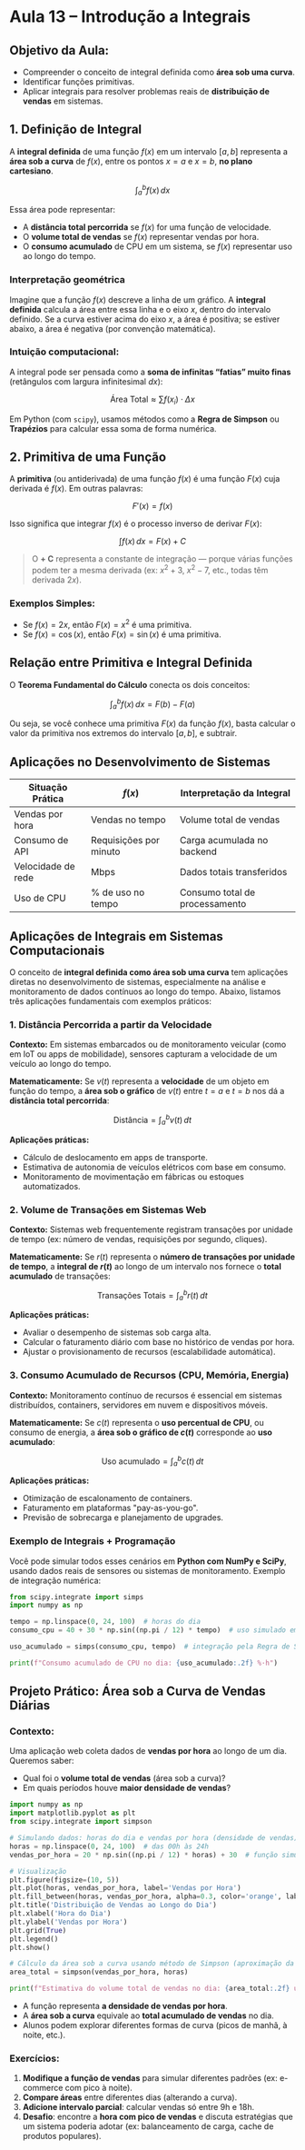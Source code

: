 # Aula 13 – Introdução a Integrais

## Objetivo da Aula:

* Compreender o conceito de integral definida como **área sob uma curva**.
* Identificar funções primitivas.
* Aplicar integrais para resolver problemas reais de **distribuição de vendas** em sistemas.

## 1. Definição de Integral

A **integral definida** de uma função $f(x)$ em um intervalo $[a, b]$ representa a **área sob a curva** de $f(x)$, entre os pontos $x = a$ e $x = b$, **no plano cartesiano**.

$$
\int_a^b f(x)\,dx
$$

Essa área pode representar:

* A **distância total percorrida** se $f(x)$ for uma função de velocidade.
* O **volume total de vendas** se $f(x)$ representar vendas por hora.
* O **consumo acumulado** de CPU em um sistema, se $f(x)$ representar uso ao longo do tempo.

### Interpretação geométrica

Imagine que a função $f(x)$ descreve a linha de um gráfico. A **integral definida** calcula a área entre essa linha e o eixo $x$, dentro do intervalo definido. Se a curva estiver acima do eixo $x$, a área é positiva; se estiver abaixo, a área é negativa (por convenção matemática).

### Intuição computacional:

A integral pode ser pensada como a **soma de infinitas “fatias” muito finas** (retângulos com largura infinitesimal $dx$):

$$
\text{Área Total} \approx \sum f(x_i) \cdot \Delta x
$$

Em Python (com `scipy`), usamos métodos como a **Regra de Simpson** ou **Trapézios** para calcular essa soma de forma numérica.

## 2. Primitiva de uma Função

A **primitiva** (ou antiderivada) de uma função $f(x)$ é uma função $F(x)$ cuja derivada é $f(x)$. Em outras palavras:

$$
F'(x) = f(x)
$$

Isso significa que integrar $f(x)$ é o processo inverso de derivar $F(x)$:

$$
\int f(x)\, dx = F(x) + C
$$

> O **+ C** representa a constante de integração — porque várias funções podem ter a mesma derivada (ex: $x^2 + 3$, $x^2 - 7$, etc., todas têm derivada $2x$).

### Exemplos Simples:

* Se $f(x) = 2x$, então $F(x) = x^2$ é uma primitiva.
* Se $f(x) = \cos(x)$, então $F(x) = \sin(x)$ é uma primitiva.

## Relação entre Primitiva e Integral Definida

O **Teorema Fundamental do Cálculo** conecta os dois conceitos:

$$
\int_a^b f(x)\, dx = F(b) - F(a)
$$

Ou seja, se você conhece uma primitiva $F(x)$ da função $f(x)$, basta calcular o valor da primitiva nos extremos do intervalo $[a, b]$, e subtrair.

## Aplicações no Desenvolvimento de Sistemas

| Situação Prática   | $f(x)$                 | Interpretação da Integral      |
| ------------------ | ---------------------- | ------------------------------ |
| Vendas por hora    | Vendas no tempo        | Volume total de vendas         |
| Consumo de API     | Requisições por minuto | Carga acumulada no backend     |
| Velocidade de rede | Mbps                   | Dados totais transferidos      |
| Uso de CPU         | % de uso no tempo      | Consumo total de processamento |


## Aplicações de Integrais em Sistemas Computacionais

O conceito de **integral definida como área sob uma curva** tem aplicações diretas no desenvolvimento de sistemas, especialmente na análise e monitoramento de dados contínuos ao longo do tempo. Abaixo, listamos três aplicações fundamentais com exemplos práticos:

### 1. **Distância Percorrida a partir da Velocidade**

**Contexto:**
Em sistemas embarcados ou de monitoramento veicular (como em IoT ou apps de mobilidade), sensores capturam a velocidade de um veículo ao longo do tempo.

**Matematicamente:**
Se $v(t)$ representa a **velocidade** de um objeto em função do tempo, a **área sob o gráfico** de $v(t)$ entre $t = a$ e $t = b$ nos dá a **distância total percorrida**:

$$
\text{Distância} = \int_a^b v(t)\, dt
$$

**Aplicações práticas:**

* Cálculo de deslocamento em apps de transporte.
* Estimativa de autonomia de veículos elétricos com base em consumo.
* Monitoramento de movimentação em fábricas ou estoques automatizados.

### 2. **Volume de Transações em Sistemas Web**

**Contexto:**
Sistemas web frequentemente registram transações por unidade de tempo (ex: número de vendas, requisições por segundo, cliques).

**Matematicamente:**
Se $r(t)$ representa o **número de transações por unidade de tempo**, a **integral de $r(t)$** ao longo de um intervalo nos fornece o **total acumulado** de transações:

$$
\text{Transações Totais} = \int_a^b r(t)\, dt
$$

**Aplicações práticas:**

* Avaliar o desempenho de sistemas sob carga alta.
* Calcular o faturamento diário com base no histórico de vendas por hora.
* Ajustar o provisionamento de recursos (escalabilidade automática).

### 3. **Consumo Acumulado de Recursos (CPU, Memória, Energia)**

**Contexto:**
Monitoramento contínuo de recursos é essencial em sistemas distribuídos, containers, servidores em nuvem e dispositivos móveis.

**Matematicamente:**
Se $c(t)$ representa o **uso percentual de CPU**, ou consumo de energia, a **área sob o gráfico de $c(t)$** corresponde ao **uso acumulado**:

$$
\text{Uso acumulado} = \int_a^b c(t)\, dt
$$

**Aplicações práticas:**

* Otimização de escalonamento de containers.
* Faturamento em plataformas "pay-as-you-go".
* Previsão de sobrecarga e planejamento de upgrades.

### Exemplo de Integrais + Programação

Você pode simular todos esses cenários em **Python com NumPy e SciPy**, usando dados reais de sensores ou sistemas de monitoramento. Exemplo de integração numérica:

```python
from scipy.integrate import simps
import numpy as np

tempo = np.linspace(0, 24, 100)  # horas do dia
consumo_cpu = 40 + 30 * np.sin((np.pi / 12) * tempo)  # uso simulado em %

uso_acumulado = simps(consumo_cpu, tempo)  # integração pela Regra de Simpson

print(f"Consumo acumulado de CPU no dia: {uso_acumulado:.2f} %·h")
```


## Projeto Prático: **Área sob a Curva de Vendas Diárias**

### Contexto:

Uma aplicação web coleta dados de **vendas por hora** ao longo de um dia. Queremos saber:

* Qual foi o **volume total de vendas** (área sob a curva)?
* Em quais períodos houve **maior densidade de vendas**?


```python
import numpy as np
import matplotlib.pyplot as plt
from scipy.integrate import simpson

# Simulando dados: horas do dia e vendas por hora (densidade de vendas)
horas = np.linspace(0, 24, 100)  # das 00h às 24h
vendas_por_hora = 20 * np.sin((np.pi / 12) * horas) + 30  # função simulada para densidade de vendas

# Visualização
plt.figure(figsize=(10, 5))
plt.plot(horas, vendas_por_hora, label='Vendas por Hora')
plt.fill_between(horas, vendas_por_hora, alpha=0.3, color='orange', label='Área sob a curva')
plt.title('Distribuição de Vendas ao Longo do Dia')
plt.xlabel('Hora do Dia')
plt.ylabel('Vendas por Hora')
plt.grid(True)
plt.legend()
plt.show()

# Cálculo da área sob a curva usando método de Simpson (aproximação da integral)
area_total = simpson(vendas_por_hora, horas)

print(f"Estimativa do volume total de vendas no dia: {area_total:.2f} unidades")
```

* A função representa **a densidade de vendas por hora**.
* A **área sob a curva** equivale ao **total acumulado de vendas** no dia.
* Alunos podem explorar diferentes formas de curva (picos de manhã, à noite, etc.).


### Exercícios:

1. **Modifique a função de vendas** para simular diferentes padrões (ex: e-commerce com pico à noite).
2. **Compare áreas** entre diferentes dias (alterando a curva).
3. **Adicione intervalo parcial**: calcular vendas só entre 9h e 18h.
4. **Desafio**: encontre a **hora com pico de vendas** e discuta estratégias que um sistema poderia adotar (ex: balanceamento de carga, cache de produtos populares).
